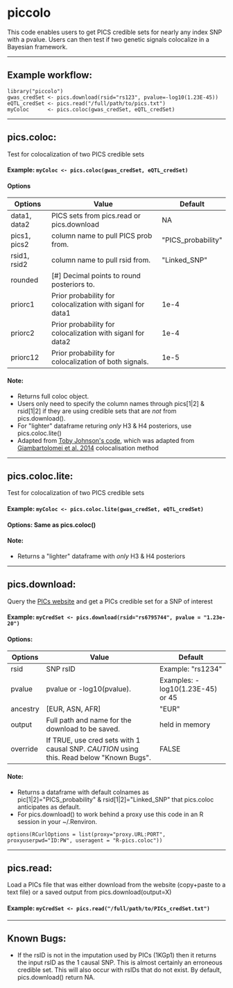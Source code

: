 # piccolo
This code enables users to get PICS credible sets for nearly any index SNP with a pvalue. 
Users can then test if two genetic signals colocalize in a Bayesian framework. 
***

## Example workflow:
```
library("piccolo")
gwas_credSet <- pics.download(rsid="rs123", pvalue=-log10(1.23E-45))
eQTL_credSet <- pics.read("/full/path/to/pics.txt")
myColoc      <- pics.coloc(gwas_credSet, eQTL_credSet)
```
***


## pics.coloc: 
Test for colocalization of two PICS credible sets
#### Example: `myColoc <- pics.coloc(gwas_credSet, eQTL_credSet)`   
#### Options  
|Options      | Value 						   | Default
| ----------- | ---------------------------------------------------------- | ------------------ |
|data1, data2 | PICS sets from pics.read or pics.download 				   | NA
|pics1, pics2 | column name to pull PICS prob from. 					   | "PICS_probability"
|rsid1, rsid2 | column name to pull rsid from. 							   | "Linked_SNP"
|rounded  	  | [#] Decimal points to round posteriors to. 				   |
|priorc1  	  | Prior probability for colocalization with siganl for data1 | 1e-4
|priorc2  	  | Prior probability for colocalization with siganl for data2 | 1e-4 
|priorc12 	  | Prior probability for colocalization of both signals.      | 1e-5   
#### Note:   
 * Returns full coloc object.  
 * Users only need to specify the column names through pics[1|2] & rsid[1|2] if they are using credible sets that are *not* from pics.download().  
 * For "lighter" dataframe returing *only* H3 & H4 posteriors, use pics.coloc.lite() 
 * Adapted from [Toby Johnson's code](https://github.com/tobyjohnson/gtx/blob/master/R/abf.R "Toby's coloc in R"), which was adapted from [Giambartolomei et al. 2014](https://www.ncbi.nlm.nih.gov/pubmed/24830394 "Giambartolomei et al. 2014") colocalisation method  
***


## pics.coloc.lite: 
Test for colocalization of two PICS credible sets
#### Example: `myColoc <- pics.coloc.lite(gwas_credSet, eQTL_credSet)`
#### Options: Same as pics.coloc()
#### Note:  
 * Returns a "lighter" dataframe with *only* H3 & H4 posteriors  
***


## pics.download:  
Query the [PICs website](http://pubs.broadinstitute.org/pubs/finemapping/ "PICs") and get a PICs credible set for a SNP of interest
#### Example: `myCredSet <- pics.download(rsid="rs6795744", pvalue = "1.23e-20")`
#### Options:
|Options	| Value | Default
| --------- | ------------------------------------------------ | ----------------------------------- |
|rsid 		| SNP rsID 						  				   | Example: "rs1234"
|pvalue 	| pvalue or -log10(pvalue). 				   | Examples: -log10(1.23E-45) or 45
|ancestry 	| [EUR, ASN, AFR] 				  				   | "EUR"
|output 	| Full path and name for the download to be saved. | held in memory
|override | If TRUE, use cred sets with 1 causal SNP. *CAUTION* using this. Read below "Known Bugs". | FALSE
#### Note:
 * Returns a dataframe with default colnames as pic[1|2]="PICS_probability" & rsid[1|2]="Linked_SNP" that pics.coloc anticipates as default. 
 * For pics.download() to work behind a proxy use this code in an R session in your ~/.Renviron. 
 ```
 options(RCurlOptions = list(proxy="proxy.URL:PORT", proxyuserpwd="ID:PW", useragent = "R-pics.coloc"))
 ```
***

## pics.read: 
Load a PICs file that was either download from the website (copy+paste to a text file) or a saved output from pics.download(output=X)
#### Example: `myCredSet <- pics.read("/full/path/to/PICs_credSet.txt")`
***

## Known Bugs:  
 * If the rsID is not in the imputation used by PICs (1KGp1) then it returns the input rsID as the 1 causal SNP. This is almost certainly an erroneous credible set. This will also occur with rsIDs that do not exist. By default, pics.download() return NA.   
